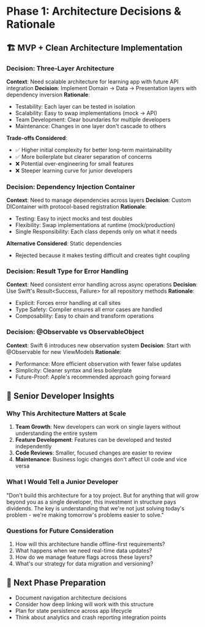 # Phase 1: Architecture Decisions & Rationale

## 🏗 MVP + Clean Architecture Implementation

### Decision: Three-Layer Architecture
**Context**: Need scalable architecture for learning app with future API integration
**Decision**: Implement Domain → Data → Presentation layers with dependency inversion
**Rationale**: 
- Testability: Each layer can be tested in isolation
- Scalability: Easy to swap implementations (mock → API)
- Team Development: Clear boundaries for multiple developers
- Maintenance: Changes in one layer don't cascade to others

**Trade-offs Considered**:
- ✅ Higher initial complexity for better long-term maintainability
- ✅ More boilerplate but clearer separation of concerns
- ❌ Potential over-engineering for small features
- ❌ Steeper learning curve for junior developers

### Decision: Dependency Injection Container
**Context**: Need to manage dependencies across layers
**Decision**: Custom DIContainer with protocol-based registration
**Rationale**:
- Testing: Easy to inject mocks and test doubles
- Flexibility: Swap implementations at runtime (mock/production)
- Single Responsibility: Each class depends only on what it needs

**Alternative Considered**: Static dependencies
- Rejected because it makes testing difficult and creates tight coupling

### Decision: Result Type for Error Handling
**Context**: Need consistent error handling across async operations
**Decision**: Use Swift's Result<Success, Failure> for all repository methods
**Rationale**:
- Explicit: Forces error handling at call sites
- Type Safety: Compiler ensures all error cases are handled
- Composability: Easy to chain and transform operations

### Decision: @Observable vs ObservableObject
**Context**: Swift 6 introduces new observation system
**Decision**: Start with @Observable for new ViewModels
**Rationale**:
- Performance: More efficient observation with fewer false updates
- Simplicity: Cleaner syntax and less boilerplate
- Future-Proof: Apple's recommended approach going forward

## 📝 Senior Developer Insights

### Why This Architecture Matters at Scale
1. **Team Growth**: New developers can work on single layers without understanding the entire system
2. **Feature Development**: Features can be developed and tested independently
3. **Code Reviews**: Smaller, focused changes are easier to review
4. **Maintenance**: Business logic changes don't affect UI code and vice versa

### What I Would Tell a Junior Developer
"Don't build this architecture for a toy project. But for anything that will grow beyond you as a single developer, this investment in structure pays dividends. The key is understanding that we're not just solving today's problem - we're making tomorrow's problems easier to solve."

### Questions for Future Consideration
1. How will this architecture handle offline-first requirements?
2. What happens when we need real-time data updates?
3. How do we manage feature flags across these layers?
4. What's our strategy for data migration and versioning?

## 🎯 Next Phase Preparation
- Document navigation architecture decisions
- Consider how deep linking will work with this structure
- Plan for state persistence across app lifecycle
- Think about analytics and crash reporting integration points